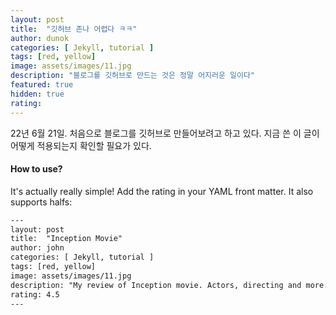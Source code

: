 ```yaml
---
layout: post
title:  "깃허브 존나 어렵다 ㅋㅋ"
author: dunok
categories: [ Jekyll, tutorial ]
tags: [red, yellow]
image: assets/images/11.jpg
description: "블로그를 깃허브로 만드는 것은 정말 어지러운 일이다"
featured: true
hidden: true
rating:
---
```


22년 6월 21일. 처음으로 블로그를 깃허브로 만들어보려고 하고 있다. 지금 쓴 이 글이 어떻게 적용되는지 확인할 필요가 있다.

#### How to use?

It's actually really simple! Add the rating in your YAML front matter. It also supports halfs:

```html
---
layout: post
title:  "Inception Movie"
author: john
categories: [ Jekyll, tutorial ]
tags: [red, yellow]
image: assets/images/11.jpg
description: "My review of Inception movie. Actors, directing and more."
rating: 4.5
---
```

